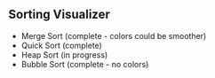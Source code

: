 ## Sorting Visualizer

- Merge Sort (complete - colors could be smoother)
- Quick Sort (complete)
- Heap Sort (in progress)
- Bubble Sort (complete - no colors)
